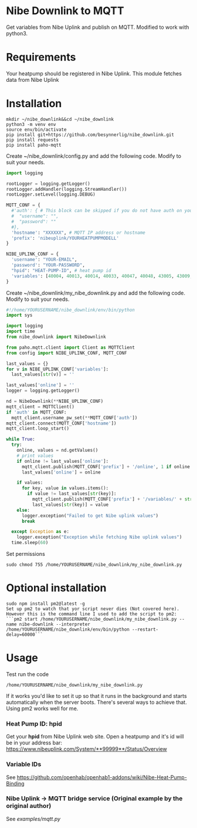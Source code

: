 # Nibe Downlink to MQTT
Get variables from Nibe Uplink and publish on MQTT. Modified to work with python3.

# Requirements
Your heatpump should be registered in Nibe Uplink. This module fetches data from Nibe Uplink

# Installation

    mkdir ~/nibe_downlink&&cd ~/nibe_downlink
    python3 -m venv env
    source env/bin/activate 
    pip install git+https://github.com/besynnerlig/nibe_downlink.git
    pip install requests
    pip install paho-mqtt

Create ~/nibe_downlink/config.py and add the following code. Modify to suit your needs.

``` python
import logging

rootLogger = logging.getLogger()
rootLogger.addHandler(logging.StreamHandler())
rootLogger.setLevel(logging.DEBUG)

MQTT_CONF = {
  #'auth': { # This block can be skipped if you do not have auth on your mqtt
  #  "username": "",
  #  "password": ""
  #},
  'hostname': "XXXXXX", # MQTT IP address or hostname
  'prefix': 'nibeuplink/YOURHEATPUMPMODELL'
}

NIBE_UPLINK_CONF = {
  'username': "YOUR-EMAIL",
  'password': "YOUR-PASSWORD",
  "hpid": "HEAT-PUMP-ID", # heat pump id
  'variables': [40004, 40013, 40014, 40033, 40047, 40048, 43005, 43009, 43084, 43427] # variables you want to fetch
}    
```

Create ~/nibe_downlink/my_nibe_downlink.py and add the following code. Modify to suit your needs.

``` python
#!/home/YOURUSERNAME/nibe_downlink/env/bin/python
import sys

import logging
import time
from nibe_downlink import NibeDownlink

from paho.mqtt.client import Client as MQTTClient
from config import NIBE_UPLINK_CONF, MQTT_CONF

last_values = {}
for v in NIBE_UPLINK_CONF['variables']:
  last_values[str(v)] = ''

last_values['online'] = ''
logger = logging.getLogger()

nd = NibeDownlink(**NIBE_UPLINK_CONF)
mqtt_client = MQTTClient()
if 'auth' in MQTT_CONF:
  mqtt_client.username_pw_set(**MQTT_CONF['auth'])
mqtt_client.connect(MQTT_CONF['hostname'])
mqtt_client.loop_start()

while True:
  try:
    online, values = nd.getValues()
    # print values
    if online != last_values['online']:
      mqtt_client.publish(MQTT_CONF['prefix'] + '/online', 1 if online else 0, retain=True)
      last_values['online'] = online

    if values:
      for key, value in values.items():
        if value != last_values[str(key)]:
          mqtt_client.publish(MQTT_CONF['prefix'] + '/variables/' + str(key), value, retain=True)
          last_values[str(key)] = value
    else:
      logger.exception("Failed to get Nibe uplink values")
      break

  except Exception as e:
    logger.exception("Exception while fetching Nibe uplink values")
  time.sleep(60)
```

Set permissions
```
sudo chmod 755 /home/YOURUSERNAME/nibe_downlink/my_nibe_downlink.py
```

# Optional installation
    sudo npm install pm2@latest -g
    Set up pm2 to watch that yor script never dies (Not covered here). However this is the command line I used to add the script to pm2:
    ```pm2 start /home/YOURUSERNAME/nibe_downlink/my_nibe_downlink.py --name nibe-downlink --interpreter /home/YOURUSERNAME/nibe_downlink/env/bin/python --restart-delay=60000```

# Usage

Test run the code

```
/home/YOURUSERNAME/nibe_downlink/my_nibe_downlink.py
```

If it works you'd like to set it up so that it runs in the background and starts automatically when the server boots. There's several ways to achieve that. Using pm2 works well for me. 

### Heat Pump ID: hpid
Get your **hpid** from Nibe Uplink web site. Open a heatpump and it's id will be in your address bar:
https://www.nibeuplink.com/System/**99999**/Status/Overview

### Variable IDs
See https://github.com/openhab/openhab1-addons/wiki/Nibe-Heat-Pump-Binding


### Nibe Uplink -> MQTT bridge service (Original example by the original author)

See *examples/mqtt.py*
